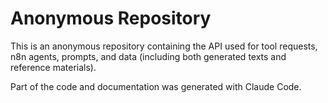# Anonymous Repository

This is an anonymous repository containing the API used for tool requests, n8n agents, prompts, and data (including both generated texts and reference materials).

Part of the code and documentation was generated with Claude Code.